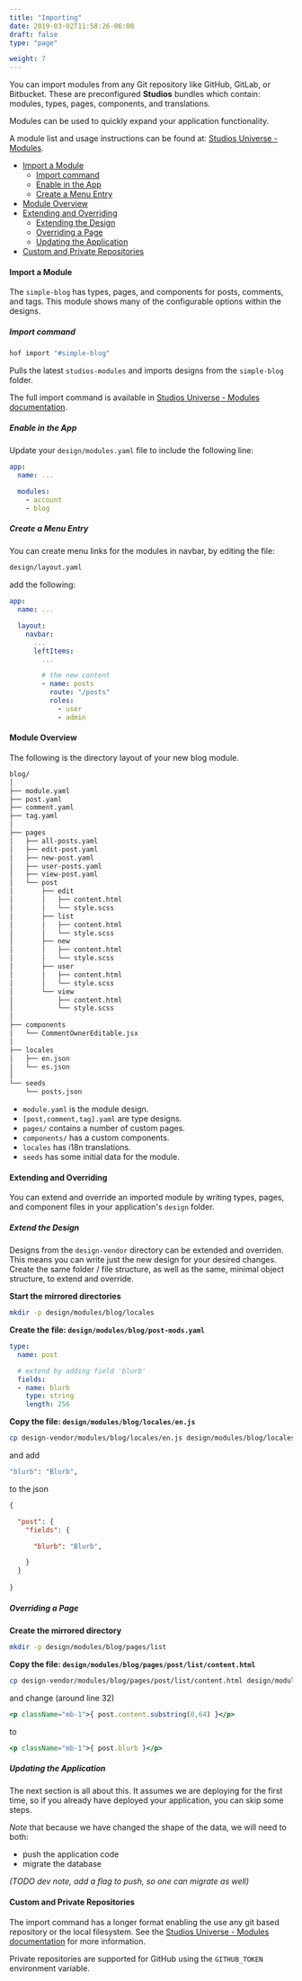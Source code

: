 ```yaml
---
title: "Importing"
date: 2019-03-02T11:58:26-06:00
draft: false
type: "page"

weight: 7
---
```


You can import modules from any Git repository like GitHub, GitLab, or Bitbucket.
These are preconfigured __Studios__ bundles which contain:
modules, types, pages, components, and translations.

Modules can be used to quickly expand
your application functionality.

A module list and usage instructions can be found at:
[Studios Universe - Modules](/universe/modules).

- [Import a Module](#import-a-module)
  - [Import command](#import-command)
  - [Enable in the App](#enable-in-the-app)
  - [Create a Menu Entry](#create-a-menu-entry)
- [Module Overview](#module-overview)
- [Extending and Overriding](#extending-and-overriding)
  - [Extending the Design](#extending-the-design)
  - [Overriding a Page](#overriding-a-page)
  - [Updating the Application](#updating-the-application)
- [Custom and Private Repositories](#custom-and-private-repositories)


#### Import a Module

The `simple-blog` has
types, pages, and components for
posts, comments, and tags.
This module shows many of the configurable
options within the designs.

##### Import command

```sh
hof import "#simple-blog"
```

Pulls the latest `studios-modules` and
imports designs from the `simple-blog` folder.

The full import command is available in
[Studios Universe - Modules documentation](/universe/modules#using-the-import-command).

##### Enable in the App

Update your `design/modules.yaml` file
to include the following line:

```yaml
app:
  name: ...

  modules:
    - account
    - blog
```

##### Create a Menu Entry

You can create menu links
for the modules in navbar,
by editing the file:

```sh
design/layout.yaml
```

add the following:

```yaml
app:
  name: ...

  layout:
    navbar:
      ...
      leftItems:
        ...

        # the new content
        - name: posts
          route: "/posts"
          roles:
            - user
            - admin
```

#### Module Overview

The following is the directory layout
of your new blog module.

```sh
blog/
│
├── module.yaml
├── post.yaml
├── comment.yaml
├── tag.yaml
│
├── pages
│   ├── all-posts.yaml
│   ├── edit-post.yaml
│   ├── new-post.yaml
│   ├── user-posts.yaml
│   ├── view-post.yaml
│   └── post
│       ├── edit
│       │   ├── content.html
│       │   └── style.scss
│       ├── list
│       │   ├── content.html
│       │   └── style.scss
│       ├── new
│       │   ├── content.html
│       │   └── style.scss
│       ├── user
│       │   ├── content.html
│       │   └── style.scss
│       └── view
│           ├── content.html
│           └── style.scss
│
├── components
│   └── CommentOwnerEditable.jsx
│
├── locales
│   ├── en.json
│   └── es.json
│
└── seeds
    └── posts.json
```

- `module.yaml` is the module design.
- `[post,comment,tag].yaml` are type designs.
- `pages/` contains a number of custom pages.
- `components/` has a custom components.
- `locales` has i18n translations.
- `seeds` has some initial data for the module.

#### Extending and Overriding

You can extend and override an imported module by
writing types, pages, and component files
in your application's `design` folder.

##### Extend the Design

Designs from the `design-vendor` directory
can be extended and overriden.
This means you can write just the new design
for your desired changes.
Create the same folder / file structure,
as well as the same, minimal object structure,
to extend and override.

__Start the mirrored directories__

```sh
mkdir -p design/modules/blog/locales
```

__Create the file: `design/modules/blog/post-mods.yaml`__

```yaml
type:
  name: post

  # extend by adding field 'blurb'
  fields:
  - name: blurb
    type: string
    length: 256
```

__Copy the file: `design/modules/blog/locales/en.js`__

```sh
cp design-vendor/modules/blog/locales/en.js design/modules/blog/locales/en.js
```

and add

```sh
"blurb": "Blurb",
```

to the json

```json
{

  "post": {
    "fields": {

      "blurb": "Blurb",

    }
  }
    
}
```

##### Overriding a Page


__Create the mirrored directory__

```sh
mkdir -p design/modules/blog/pages/list
```

__Copy the file: `design/modules/blog/pages/post/list/content.html`__

```sh
cp design-vendor/modules/blog/pages/post/list/content.html design/modules/blog/pages/post/list/content.html
```

and change (around line 32)

```jsx
<p className="mb-1">{ post.content.substring(0,64) }</p>
```

to

```jsx
<p className="mb-1">{ post.blurb }</p>
```

##### Updating the Application

The next section is all about this.
It assumes we are deploying for the first time,
so if you already have deployed your application,
you can skip some steps.

_Note_ that because we have changed the shape of the data,
we will need to both:

- push the application code
- migrate the database

_(TODO dev note, add a flag to push, so one can migrate as well)_

#### Custom and Private Repositories

The import command has a longer format enabling the use
any git based repository or the local filesystem.
See the [Studios Universe - Modules documentation](/universe/modules) for more information.

Private repositories are supported for GitHub using
the `GITHUB_TOKEN` environment variable.

